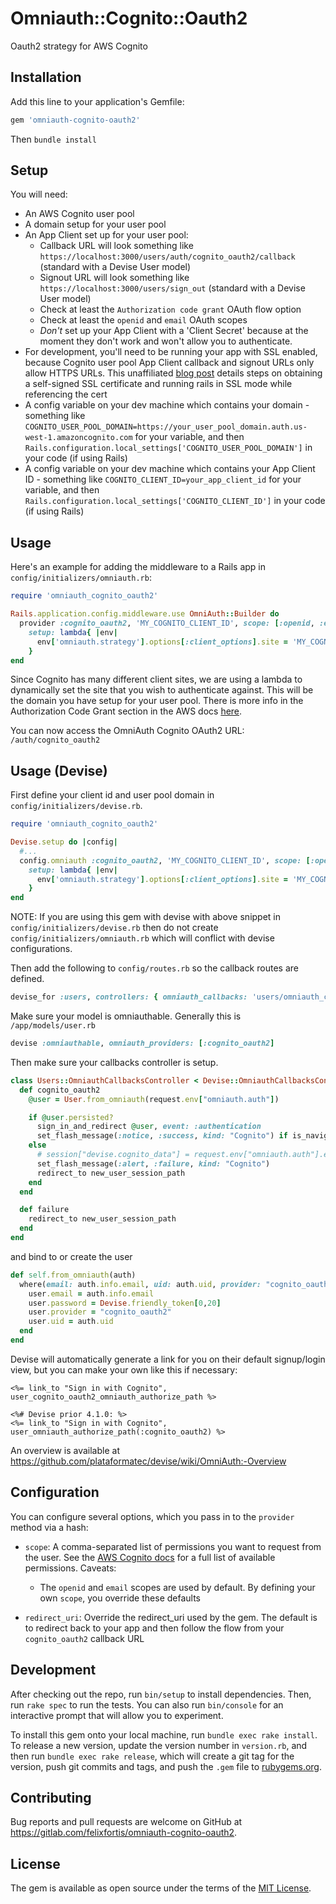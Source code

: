 # Omniauth::Cognito::Oauth2

Oauth2 strategy for AWS Cognito

## Installation

Add this line to your application's Gemfile:

```ruby
gem 'omniauth-cognito-oauth2'
```
Then `bundle install`

## Setup

You will need:

 - An AWS Cognito user pool
 - A domain setup for your user pool
 - An App Client set up for your user pool:
   - Callback URL will look something like `https://localhost:3000/users/auth/cognito_oauth2/callback` (standard with a Devise User model)
   - Signout URL will look something like `https://localhost:3000/users/sign_out` (standard with a Devise User model)
   - Check at least the `Authorization code grant` OAuth flow option
   - Check at least the `openid` and `email` OAuth scopes
   - *Don't* set up your App Client with a 'Client Secret' because at the moment they don't work and won't allow you to authenticate.
 - For development, you'll need to be running your app with SSL enabled, because Cognito user pool App Client callback and signout URLs only allow HTTPS URLs. This unaffiliated [blog post](https://madeintandem.com/blog/rails-local-development-https-using-self-signed-ssl-certificate/) details steps on obtaining a self-signed SSL certificate and running rails in SSL mode while referencing the cert
 - A config variable on your dev machine which contains your domain - something like `COGNITO_USER_POOL_DOMAIN=https://your_user_pool_domain.auth.us-west-1.amazoncognito.com` for your variable, and then `Rails.configuration.local_settings['COGNITO_USER_POOL_DOMAIN']` in your code (if using Rails)
 - A config variable on your dev machine which contains your App Client ID - something like `COGNITO_CLIENT_ID=your_app_client_id` for your variable, and then `Rails.configuration.local_settings['COGNITO_CLIENT_ID']` in your code (if using Rails)

## Usage

Here's an example for adding the middleware to a Rails app in `config/initializers/omniauth.rb`:

```ruby
require 'omniauth_cognito_oauth2'

Rails.application.config.middleware.use OmniAuth::Builder do
  provider :cognito_oauth2, 'MY_COGNITO_CLIENT_ID', scope: [:openid, :email],
    setup: lambda{ |env|
      env['omniauth.strategy'].options[:client_options].site = 'MY_COGNITO_USER_POOL_DOMAIN'
    }
end
```

Since Cognito has many different client sites, we are using a lambda to dynamically set the site that you wish to authenticate against. This will be the domain you have setup for your user pool. There is more info in the Authorization Code Grant section in the AWS docs [here](https://aws.amazon.com/blogs/mobile/understanding-amazon-cognito-user-pool-oauth-2-0-grants/).

You can now access the OmniAuth Cognito OAuth2 URL: `/auth/cognito_oauth2`

## Usage (Devise)

First define your client id and user pool domain in `config/initializers/devise.rb`.

```ruby
require 'omniauth_cognito_oauth2'

Devise.setup do |config|
  #...
  config.omniauth :cognito_oauth2, 'MY_COGNITO_CLIENT_ID', scope: [:openid, :email],
    setup: lambda{ |env|
      env['omniauth.strategy'].options[:client_options].site = 'MY_COGNITO_USER_POOL_DOMAIN'
    }
end
```

NOTE: If you are using this gem with devise with above snippet in `config/initializers/devise.rb` then do not create `config/initializers/omniauth.rb` which will conflict with devise configurations.

Then add the following to `config/routes.rb` so the callback routes are defined.

```ruby
devise_for :users, controllers: { omniauth_callbacks: 'users/omniauth_callbacks' }
```

Make sure your model is omniauthable. Generally this is `/app/models/user.rb`

```ruby
devise :omniauthable, omniauth_providers: [:cognito_oauth2]
```

Then make sure your callbacks controller is setup.

```ruby
class Users::OmniauthCallbacksController < Devise::OmniauthCallbacksController
  def cognito_oauth2
    @user = User.from_omniauth(request.env["omniauth.auth"])

    if @user.persisted?
      sign_in_and_redirect @user, event: :authentication
      set_flash_message(:notice, :success, kind: "Cognito") if is_navigational_format?
    else
      # session["devise.cognito_data"] = request.env["omniauth.auth"].except("extra", "provider") # causes cookie overflow - consider creating a session table in your DB to store large session info https://stackoverflow.com/questions/9473808/cookie-overflow-in-rails-application
      set_flash_message(:alert, :failure, kind: "Cognito")
      redirect_to new_user_session_path
    end
  end

  def failure
    redirect_to new_user_session_path
  end
end
```

and bind to or create the user

```ruby
def self.from_omniauth(auth)
  where(email: auth.info.email, uid: auth.uid, provider: "cognito_oauth2").first_or_create! do |user|
    user.email = auth.info.email
    user.password = Devise.friendly_token[0,20]
    user.provider = "cognito_oauth2"
    user.uid = auth.uid
  end
end
```

Devise will automatically generate a link for you on their default signup/login view, but you can make your own like this if necessary:

```erb
<%= link_to "Sign in with Cognito", user_cognito_oauth2_omniauth_authorize_path %>

<%# Devise prior 4.1.0: %>
<%= link_to "Sign in with Cognito", user_omniauth_authorize_path(:cognito_oauth2) %>
```

An overview is available at https://github.com/plataformatec/devise/wiki/OmniAuth:-Overview

## Configuration

You can configure several options, which you pass in to the `provider` method via a hash:

* `scope`: A comma-separated list of permissions you want to request from the user. See the [AWS Cognito docs](https://aws.amazon.com/blogs/mobile/understanding-amazon-cognito-user-pool-oauth-2-0-grants/) for a full list of available permissions. Caveats:
  * The `openid` and `email` scopes are used by default. By defining your own `scope`, you override these defaults

* `redirect_uri`: Override the redirect_uri used by the gem. The default is to redirect back to your app and then follow the flow from your `cognito_oauth2` callback URL

## Development

After checking out the repo, run `bin/setup` to install dependencies. Then, run `rake spec` to run the tests. You can also run `bin/console` for an interactive prompt that will allow you to experiment.

To install this gem onto your local machine, run `bundle exec rake install`. To release a new version, update the version number in `version.rb`, and then run `bundle exec rake release`, which will create a git tag for the version, push git commits and tags, and push the `.gem` file to [rubygems.org](https://rubygems.org).

## Contributing

Bug reports and pull requests are welcome on GitHub at https://gitlab.com/felixfortis/omniauth-cognito-oauth2.


## License

The gem is available as open source under the terms of the [MIT License](https://opensource.org/licenses/MIT).
